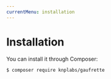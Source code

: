 ```yaml
---
currentMenu: installation
---
```


# Installation

You can install it through Composer:

```bash
$ composer require knplabs/gaufrette
```
